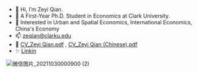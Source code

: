 - 👋 Hi, I’m Zeyi Qian.
- 👀 A First-Year Ph.D. Student in Economics at Clark University.
- 🌱 Interested in Urban and Spatial Economics, International Economics, China's Economy
- 📫 zeqian@clarku.edu
- 💞️ [CV_Zeyi Qian.pdf](https://github.com/ZeyiQian/ZeyiQian/files/7465022/CV_Zeyi.Qian.pdf) ,  [CV_Zeyi Qian (Chinese).pdf](https://github.com/ZeyiQian/ZeyiQian/files/7465023/CV_Zeyi.Qian.Chinese.pdf)
- ✨ [Linkin](https://www.linkedin.com/in/zeyi-qian-b04288208) 

![微信图片_20211030000900 (2)](https://user-images.githubusercontent.com/91390400/139519668-f0d7cddf-6cc6-44e3-8dfb-c2bf5e4aeff2.jpg)


<!---
ZeyiQian/ZeyiQian is a ✨ special ✨ repository because its `README.md` (this file) appears on your GitHub profile.
You can click the Preview link to take a look at your changes.
--->
 
